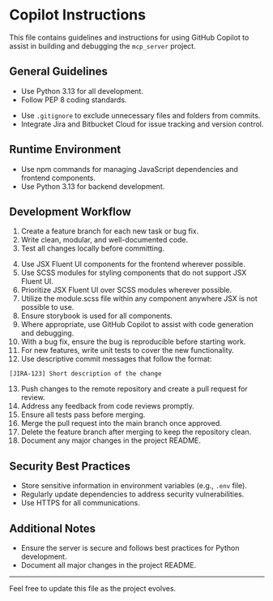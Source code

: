 # Copilot Instructions

This file contains guidelines and instructions for using GitHub Copilot to assist in building and debugging the `mcp_server` project.

## General Guidelines
- Use Python 3.13 for all development.
- Follow PEP 8 coding standards.
<!-- - Ensure all dependencies are listed in `requirements.txt`. -->
- Use `.gitignore` to exclude unnecessary files and folders from commits.
- Integrate Jira and Bitbucket Cloud for issue tracking and version control.

## Runtime Environment
- Use npm commands for managing JavaScript dependencies and frontend components.
- Use Python 3.13 for backend development.

## Development Workflow
1. Create a feature branch for each new task or bug fix.
2. Write clean, modular, and well-documented code.
3. Test all changes locally before committing.
<!-- 4. Implement Fluent UI from the `@fluentui/react` library for the frontend. -->
<!-- 5. Implement the "useSPFxTheme" hook on any front-end components that require it. -->
4. Use JSX Fluent UI components for the frontend wherever possible.
5. Use SCSS modules for styling components that do not support JSX Fluent UI.
6. Prioritize JSX Fluent UI over SCSS modules wherever possible.
7. Utilize the module.scss file within any component anywhere JSX is not possible to use.
8. Ensure storybook is used for all components.
9. Where appropriate, use GitHub Copilot to assist with code generation and debugging.
10. With a bug fix, ensure the bug is reproducible before starting work.
11. For new features, write unit tests to cover the new functionality.
12. Use descriptive commit messages that follow the format:
   ```
   [JIRA-123] Short description of the change
   ```
13. Push changes to the remote repository and create a pull request for review.
14. Address any feedback from code reviews promptly.
15. Ensure all tests pass before merging.
16. Merge the pull request into the main branch once approved.
17. Delete the feature branch after merging to keep the repository clean.
18. Document any major changes in the project README.

## Security Best Practices
- Store sensitive information in environment variables (e.g., `.env` file).
- Regularly update dependencies to address security vulnerabilities.
- Use HTTPS for all communications.

## Additional Notes
- Ensure the server is secure and follows best practices for Python development.
- Document all major changes in the project README.

---

Feel free to update this file as the project evolves.
